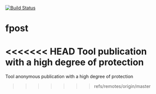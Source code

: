 [![Build Status](https://travis-ci.org/fpost-org/fpost.svg?branch=master)](https://travis-ci.org/fpost-org/fpost)

# fpost

<<<<<<< HEAD
Tool publication with a high degree of protection
=======
Tool anonymous publication with a high degree of protection
>>>>>>> refs/remotes/origin/master
